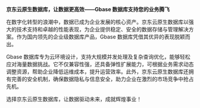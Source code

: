 **京东云原生数据库，让数据更高效——Gbase 数据库支持您的业务腾飞**

在数字化转型的浪潮中，数据已成为企业发展的核心资产。京东云原生数据库以强大的技术支持和卓越的性能表现，为企业提供稳定、安全的数据存储与管理解决方案。作为国内领先的企业级数据库产品，Gbase 数据库凭借其优异的表现脱颖而出。

Gbase 数据库专为云环境设计，支持大规模并发处理及复杂查询优化，能够轻松应对海量数据挑战。它不仅兼容性强，还具备弹性扩展能力，可根据业务需求动态调整资源，帮助企业降低运维成本，提升运营效率。此外，京东云原生数据库还拥有完善的安全机制，确保数据隐私与信息安全，助力企业在激烈的市场竞争中抢占先机。

选择京东云原生数据库，让数据驱动未来，成就辉煌事业！